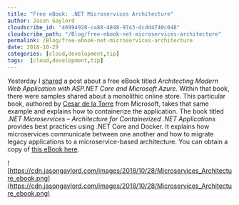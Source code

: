 ```yaml
---
title: "Free eBook: .NET Microservices Architecture"
author: Jason Gaylord
cloudscribe_id: "46994928-ca88-4848-9743-dcdd4740c048"
cloudscribe_path: "/Blog/free-ebook-net-microservices-architecture"
permalink: /Blog/free-ebook-net-microservices-architecture
date: 2018-10-29
categories: [cloud,development,tip]
tags:  [cloud,development,tip]
---
```


Yesterday I [shared](https://jasong.us/2qahUDC) a post about a free eBook titled *Architecting Modern Web Application with ASP.NET Core and Microsoft Azure*. Within that book, there were samples shared about a monolithic online store. This particular book, authored by [Cesar de la Torre](https://jasong.us/2CF2NJS) from Microsoft, takes that same example and explains how to containerize the application. The book titled *.NET Microservices – Architecture for Containerized .NET Applications* provides best practices using .NET Core and Docker. It explains how microservices communicate between one another and how to migrate legacy applications to a microservice-based architecture. You can obtain a copy of [this eBook here](https://jasong.us/2yxUb5c).

![https://cdn.jasongaylord.com/images/2018/10/28/Microservices_Architecture_ebook.png](https://cdn.jasongaylord.com/images/2018/10/28/Microservices_Architecture_ebook.png)